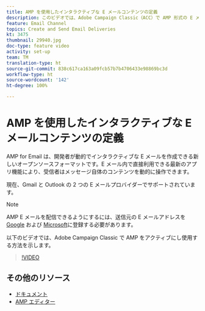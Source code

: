 ```yaml
---
title: AMP を使用したインタラクティブな E メールコンテンツの定義
description: このビデオでは、Adobe Campaign Classic（ACC）で AMP 形式の E メールコンテンツを設定する方法を説明します。
feature: Email Channel
topics: Create and Send Email Deliveries
kt: 3475
thumbnail: 29940.jpg
doc-type: feature video
activity: set-up
team: TM
translation-type: ht
source-git-commit: 838c617ca163a09fcb57b7b4706433e98869bc3d
workflow-type: ht
source-wordcount: '142'
ht-degree: 100%

---
```



# AMP を使用したインタラクティブな E メールコンテンツの定義

AMP for Email は、開発者が動的でインタラクティブな E メールを作成できる新しいオープンソースフォーマットです。E メール内で直接利用できる最新のアプリ機能により、受信者はメッセージ自体のコンテンツを動的に操作できます。

現在、Gmail と Outlook の 2 つの E メールプロバイダーでサポートされています。

>[!NOTE]
>
>AMP E メールを配信できるようにするには、送信元の E メールアドレスを [Google](https://developers.google.com/gmail/ampemail/register) および [Microsoft](https://docs.microsoft.com/ja-JP/outlook/amphtml/register-outlook)に登録する必要があります。

以下のビデオでは、Adobe Campaign Classic で AMP をアクティブにし使用する方法を示します。

>[!VIDEO](https://video.tv.adobe.com/v/29940?quality=12&learn=on&captions=jpn)

## その他のリソース

* [ドキュメント](https://docs.adobe.com/content/help/ja-JP/campaign-classic/using/sending-messages/sending-emails/defining-the-email-content.html)
* [AMP エディター](https://playground.amp.dev/)

